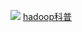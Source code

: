 ![](https://github.com/realguoshuai/hadoop_study/blob/master/hadoop%E6%80%9D%E7%BB%B4%E5%AF%BC%E5%9B%BE/%E6%80%9D%E7%BB%B4%E5%AF%BC%E5%9B%BE/hadoop/index.jpg)
[hadoop科普](https://github.com/realguoshuai/hadoop_study/wiki/Hadoop%E7%AC%94%E8%AE%B0/)
